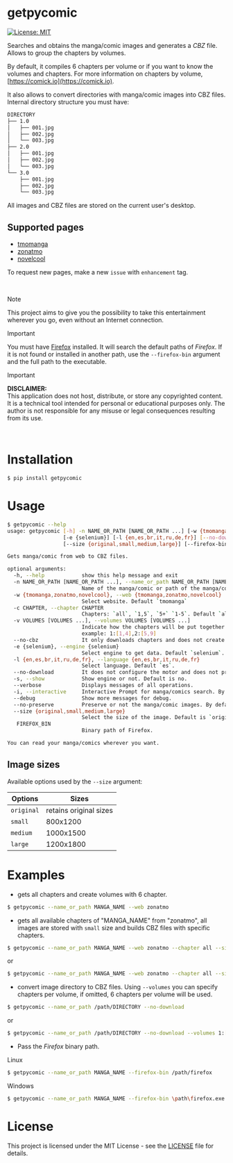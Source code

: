 # getpycomic

[![License: MIT](https://img.shields.io/badge/License-MIT-yellow.svg)](LICENSE)

Searches and obtains the manga/comic images and generates a *CBZ* file. Allows to group the chapters by volumes.

By default, it compiles 6 chapters per volume or if you want to know the volumes and chapters. For more information on chapters by volume, [https://comick.io](https://comick.io).

It also allows to convert directories with manga/comic images into CBZ files. Internal directory structure you must have:

```bash
DIRECTORY
├── 1.0
│   ├── 001.jpg
│   ├── 002.jpg
│   └── 003.jpg
├── 2.0
│   ├── 001.jpg
│   ├── 002.jpg
│   └── 003.jpg
└── 3.0
    ├── 001.jpg
    ├── 002.jpg
    └── 003.jpg
```

All images and CBZ files are stored on the current user's desktop.

## Supported pages

- [tmomanga](https://tmomanga.com/)
- [zonatmo](https://zonatmo.com/)
- [novelcool](https://novelcool.com/)

To request new pages, make a new `issue` with `enhancement` tag.

<br>

> [!NOTE]
> This project aims to give you the possibility to take this entertainment wherever you go, even without an Internet connection.

> [!IMPORTANT]
> You must have [Firefox](https://www.mozilla.org/) installed.
It will search the default paths of *Firefox*. If it is not found or installed in another path, use the `--firefox-bin` argument and the full path to the executable.

> [!IMPORTANT]
> **DISCLAIMER:**  
> This application does not host, distribute, or store any copyrighted content.
> It is a technical tool intended for personal or educational purposes only.
> The author is not responsible for any misuse or legal consequences resulting from its use.


<br>

# Installation

```bash
$ pip install getpycomic
```


# Usage

```bash
$ getpycomic --help
usage: getpycomic [-h] -n NAME_OR_PATH [NAME_OR_PATH ...] [-w {tmomanga,zonatmo,novelcool}] [-c CHAPTER] [-v VOLUMES [VOLUMES ...]] [--no-cbz]
                  [-e {selenium}] [-l {en,es,br,it,ru,de,fr}] [--no-download] [-s] [--verbose] [-i] [--debug] [--no-preserve]
                  [--size {original,small,medium,large}] [--firefox-bin FIREFOX_BIN]

Gets manga/comic from web to CBZ files.

optional arguments:
  -h, --help            show this help message and exit
  -n NAME_OR_PATH [NAME_OR_PATH ...], --name_or_path NAME_OR_PATH [NAME_OR_PATH ...]
                        Name of the manga/comic or path of the manga/comic downloaded
  -w {tmomanga,zonatmo,novelcool}, --web {tmomanga,zonatmo,novelcool}
                        Select website. Default `tmomanga`
  -c CHAPTER, --chapter CHAPTER
                        Chapters: `all`, `1,5`, `5+` `1-5`. Default `all`.
  -v VOLUMES [VOLUMES ...], --volumes VOLUMES [VOLUMES ...]
                        Indicate how the chapters will be put together by volume in the CBZ file. By default, each volume has `6` chapters. For
                        example: 1:[1,4],2:[5,9]
  --no-cbz              It only downloads chapters and does not create CBZ files.
  -e {selenium}, --engine {selenium}
                        Select engine to get data. Default `selenium`.
  -l {en,es,br,it,ru,de,fr}, --language {en,es,br,it,ru,de,fr}
                        Select language. Default `es`.
  --no-download         It does not configure the motor and does not prepare it.
  -s, --show            Show engine or not. Default is no.
  --verbose             Displays messages of all operations.
  -i, --interactive     Interactive Prompt for manga/comics search. By default the first item found is used.
  --debug               Show more messages for debug.
  --no-preserve         Preserve or not the manga/comic images. By default the images are preserved.
  --size {original,small,medium,large}
                        Select the size of the image. Default is `original`.
   FIREFOX_BIN
                        Binary path of Firefox.

You can read your manga/comics wherever you want.
```

## Image sizes

Available options used by the `--size` argument:

| Options | Sizes |
|-|-|
| `original` | retains original sizes |
| `small` | 800x1200 |
| `medium` | 1000x1500 |
| `large` | 1200x1800 |


# Examples

* gets all chapters and create volumes with 6 chapter.

```bash
$ getpycomic --name_or_path MANGA_NAME --web zonatmo
```

* gets all available chapters of "MANGA_NAME" from "zonatmo", all images are stored with `small` size and builds CBZ files with specific chapters.

```bash
$ getpycomic --name_or_path MANGA_NAME --web zonatmo --chapter all --size small --volumes 1: [1, 15],2: [16, 30],3: [31, 45]
```
or
```bash
$ getpycomic --name_or_path MANGA_NAME --web zonatmo --chapter all --size small --volumes 1:[1,15],2:[16,30],3:[31,45]
```

* convert image directory to CBZ files. Using `--volumes` you can specify chapters per volume, if omitted, 6 chapters per volume will be used.

```bash
$ getpycomic --name_or_path /path/DIRECTORY --no-download
```
or
```bash
$ getpycomic --name_or_path /path/DIRECTORY --no-download --volumes 1:[1,3]
```

* Pass the *Firefox* binary path.

Linux
```bash
$ getpycomic --name_or_path MANGA_NAME --firefox-bin /path/firefox
```

Windows

```bash
$ getpycomic --name_or_path MANGA_NAME --firefox-bin \path\firefox.exe
```


# License

This project is licensed under the MIT License - see the [LICENSE](LICENSE) file for details.
